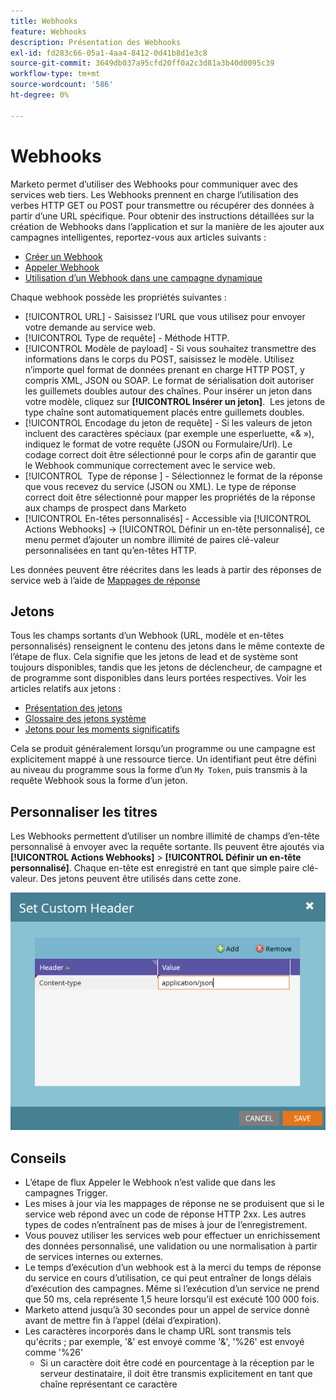 ```yaml
---
title: Webhooks
feature: Webhooks
description: Présentation des Webhooks
exl-id: fd283c66-05a1-4aa4-8412-0d41b8d1e3c8
source-git-commit: 3649db037a95cfd20ff0a2c3d81a3b40d0095c39
workflow-type: tm+mt
source-wordcount: '586'
ht-degree: 0%

---
```


# Webhooks

Marketo permet d’utiliser des Webhooks pour communiquer avec des services web tiers. Les Webhooks prennent en charge l’utilisation des verbes HTTP GET ou POST pour transmettre ou récupérer des données à partir d’une URL spécifique. Pour obtenir des instructions détaillées sur la création de Webhooks dans l’application et sur la manière de les ajouter aux campagnes intelligentes, reportez-vous aux articles suivants :

- [Créer un Webhook](https://experienceleague.adobe.com/fr/docs/marketo/using/product-docs/administration/additional-integrations/create-a-webhook)
- [Appeler Webhook](https://experienceleague.adobe.com/fr/docs/marketo/using/product-docs/core-marketo-concepts/smart-campaigns/flow-actions/call-webhook)
- [Utilisation d’un Webhook dans une campagne dynamique](https://experienceleague.adobe.com/fr/docs/marketo/using/product-docs/core-marketo-concepts/smart-campaigns/flow-actions/use-a-webhook-in-a-smart-campaign)

Chaque webhook possède les propriétés suivantes :

- [!UICONTROL URL] - Saisissez l’URL que vous utilisez pour envoyer votre demande au service web.
- [!UICONTROL Type de requête] - Méthode HTTP.
- [!UICONTROL Modèle de payload] - Si vous souhaitez transmettre des informations dans le corps du POST, saisissez le modèle. Utilisez n’importe quel format de données prenant en charge HTTP POST, y compris XML, JSON ou SOAP. Le format de sérialisation doit autoriser les guillemets doubles autour des chaînes. Pour insérer un jeton dans votre modèle, cliquez sur **[!UICONTROL Insérer un jeton]**.  Les jetons de type chaîne sont automatiquement placés entre guillemets doubles.
- [!UICONTROL Encodage du jeton de requête] - Si les valeurs de jeton incluent des caractères spéciaux (par exemple une esperluette, «&amp; »), indiquez le format de votre requête (JSON ou Formulaire/Url). Le codage correct doit être sélectionné pour le corps afin de garantir que le Webhook communique correctement avec le service web.
- [!UICONTROL &#x200B; Type de réponse &#x200B;] - Sélectionnez le format de la réponse que vous recevez du service (JSON ou XML). Le type de réponse correct doit être sélectionné pour mapper les propriétés de la réponse aux champs de prospect dans Marketo
- [!UICONTROL En-têtes personnalisés] - Accessible via [!UICONTROL Actions Webhooks] -> [!UICONTROL Définir un en-tête personnalisé], ce menu permet d’ajouter un nombre illimité de paires clé-valeur personnalisées en tant qu’en-têtes HTTP.

Les données peuvent être réécrites dans les leads à partir des réponses de service web à l’aide de [Mappages de réponse](response-mappings.md)

## Jetons

Tous les champs sortants d’un Webhook (URL, modèle et en-têtes personnalisés) renseignent le contenu des jetons dans le même contexte de l’étape de flux. Cela signifie que les jetons de lead et de système sont toujours disponibles, tandis que les jetons de déclencheur, de campagne et de programme sont disponibles dans leurs portées respectives. Voir les articles relatifs aux jetons :

- [Présentation des jetons](https://experienceleague.adobe.com/fr/docs/marketo/using/product-docs/demand-generation/landing-pages/personalizing-landing-pages/tokens-overview)
- [Glossaire des jetons système](https://experienceleague.adobe.com/fr/docs/marketo/using/product-docs/email-marketing/general/using-tokens/system-tokens-glossary)
- [ Jetons pour les moments significatifs ](https://experienceleague.adobe.com/fr/docs/marketo/using/product-docs/marketo-sales-insight/msi-for-salesforce/features/tabs-in-the-msi-panel/interesting-moments/trigger-tokens-for-interesting-moments)

Cela se produit généralement lorsqu’un programme ou une campagne est explicitement mappé à une ressource tierce. Un identifiant peut être défini au niveau du programme sous la forme d’un `My Token`, puis transmis à la requête Webhook sous la forme d’un jeton.

## Personnaliser les titres 

Les Webhooks permettent d’utiliser un nombre illimité de champs d’en-tête personnalisé à envoyer avec la requête sortante. Ils peuvent être ajoutés via **[!UICONTROL Actions Webhooks]** > **[!UICONTROL Définir un en-tête personnalisé]**. Chaque en-tête est enregistré en tant que simple paire clé-valeur. Des jetons peuvent être utilisés dans cette zone.

![En-têtes personnalisés](assets/custom-headers.png)

## Conseils

- L’étape de flux Appeler le Webhook n’est valide que dans les campagnes Trigger.
- Les mises à jour via les mappages de réponse ne se produisent que si le service web répond avec un code de réponse HTTP 2xx. Les autres types de codes n’entraînent pas de mises à jour de l’enregistrement.
- Vous pouvez utiliser les services web pour effectuer un enrichissement des données personnalisé, une validation ou une normalisation à partir de services internes ou externes.
- Le temps d’exécution d’un webhook est à la merci du temps de réponse du service en cours d’utilisation, ce qui peut entraîner de longs délais d’exécution des campagnes. Même si l’exécution d’un service ne prend que 50 ms, cela représente 1,5 heure lorsqu’il est exécuté 100 000 fois.
- Marketo attend jusqu’à 30 secondes pour un appel de service donné avant de mettre fin à l’appel (délai d’expiration).
- Les caractères incorporés dans le champ URL sont transmis tels qu&#39;écrits ; par exemple, &#39;&amp;&#39; est envoyé comme &#39;&amp;&#39;, &#39;%26&#39; est envoyé comme &#39;%26&#39;
   - Si un caractère doit être codé en pourcentage à la réception par le serveur destinataire, il doit être transmis explicitement en tant que chaîne représentant ce caractère
